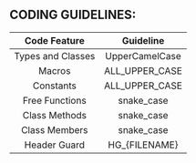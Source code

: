 ## CODING GUIDELINES:
|Code Feature|Guideline|
|:------------:|:---------:|
|Types and Classes|UpperCamelCase|
|Macros|ALL_UPPER_CASE|
|Constants|ALL_UPPER_CASE|
|Free Functions|snake_case|
|Class Methods|snake_case|
|Class Members|snake_case|
|Header Guard|HG_{FILENAME}|